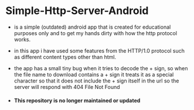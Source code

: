 # Simple-Http-Server-Android
- is a simple (outdated) android app that is created for educational purposes only and to get my hands dirty with how the http protocol works.
- in this app i have used some features from the HTTP/1.0 protocol such as different content types other than html.
- the app has a small tiny bug when it tries to decode the + sign, so when the file name to download contains a + sign it treats it as a special character so that it does not include the + sign itself in the url so the server will respond with 404 File Not Found

- <h4>This repository is no longer maintained or updated</h4>
